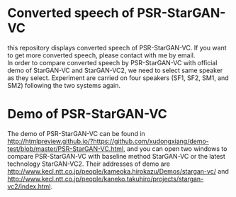 # Converted speech of PSR-StarGAN-VC
this repository displays converted speech of PSR-StarGAN-VC. If you want to get more converted speech, please contact with me by email.  
In order to compare converted speech by PSR-StarGAN-VC with official demo of StarGAN-VC and StarGAN-VC2, we need to select same speaker as they select. Experiment are carried on four speakers (SF1, SF2, SM1, and SM2) following the two systems again.
# Demo of PSR-StarGAN-VC
The demo of PSR-StarGAN-VC can be found in http://htmlpreview.github.io/?https://github.com/xudongxiang/demo-test/blob/master/PSR-StarGAN-VC.html, and you can open two windows to compare PSR-StarGAN-VC with baseline method StarGAN-VC or the latest technology StarGAN-VC2. Their addresses of demo are http://www.kecl.ntt.co.jp/people/kameoka.hirokazu/Demos/stargan-vc/ and http://www.kecl.ntt.co.jp/people/kaneko.takuhiro/projects/stargan-vc2/index.html.  

